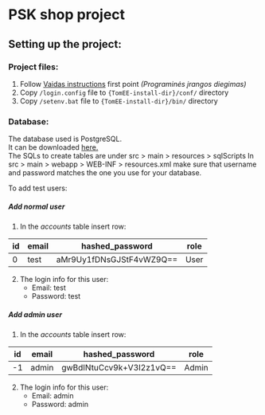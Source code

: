 # PSK shop project
## Setting up the project:
### Project files:
1. Follow [Vaidas instructions](http://klevas.mif.vu.lt/~vaidasj/tp/pasiruosimas.html) first point *(Programinės įrangos diegimas)*
2. Copy `/login.config` file to `{TomEE-install-dir}/conf/` directory  
3. Copy `/setenv.bat` file to `{TomEE-install-dir}/bin/` directory
### Database:
The database used is PostgreSQL.  
It can be downloaded [here.](https://www.postgresql.org/download/)  
The SQLs to create tables are under src > main > resources > sqlScripts
In src > main > webapp > WEB-INF > resources.xml make sure that username and password matches the one you use for your database.


To add test users:   
##### Add normal user
1. In the *accounts* table insert row:  

| id  | email| hashed_password          | role |
| --- | ---- | ------------------------ | ---- |
| 0   | test | aMr9Uy1fDNsGJStF4vWZ9Q== | User |  

2. The login info for this user:
    * Email: test
    * Password: test
    
##### Add admin user
1. In the *accounts* table insert row:  

| id  | email | hashed_password          | role  |
| --- | ----- | ------------------------ | ----- |
| -1  | admin | gwBdINtuCcv9k+V3I2z1vQ== | Admin |  

2. The login info for this user:
    * Email: admin
    * Password: admin